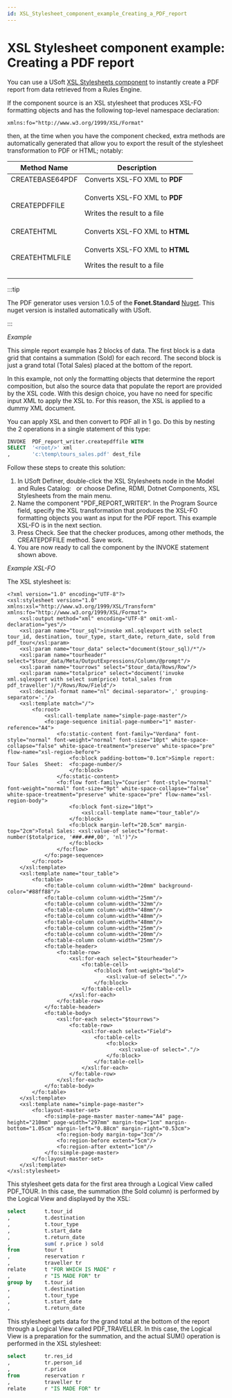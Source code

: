 ```yaml
---
id: XSL_Stylesheet_component_example_Creating_a_PDF_report
---
```


# XSL Stylesheet component example: Creating a PDF report

You can use a USoft [XSL Stylesheets component](/docs/Extensions/DotNet_components/XSL_Stylesheets_components.md) to instantly create a PDF report from data retrieved from a Rules Engine.

If the component source is an XSL stylesheet that produces XSL-FO formatting objects and has the following top-level namespace declaration:

```
xmlns:fo="http://www.w3.org/1999/XSL/Format"
```

then, at the time when you have the component checked, extra methods are automatically generated that allow you to export the result of the stylesheet transformation to PDF or HTML; notably:

|**Method Name**|**Description**|
|--------|--------|
|CREATEBASE64PDF|Converts XSL-FO XML to **PDF**|
|CREATEPDFFILE|<p>Converts XSL-FO XML to **PDF**</p><p>Writes the result to a file</p>|
|CREATEHTML|Converts XSL-FO XML to **HTML**|
|CREATEHTMLFILE|<p>Converts XSL-FO XML to **HTML**</p><p>Writes the result to a file</p>|




:::tip

The PDF generator uses version 1.0.5 of the **Fonet.Standard** [Nuget](/docs/Extensions/DotNet_components/Nugets.md). This nuget version is installed automatically with USoft.

:::

*Example*

This simple report example has 2 blocks of data. The first block is a data grid that contains a summation (Sold) for each record. The second block is just a grand total (Total Sales) placed at the bottom of the report.

In this example, not only the formatting objects that determine the report composition, but also the source data that populate the report are provided by the XSL code. With this design choice, you have no need for specific input XML to apply the XSL to. For this reason, the XSL is applied to a dummy <root/> XML document.

You can apply XSL and then convert to PDF all in 1 go. Do this by nesting the 2 operations in a single statement of this type:

```sql
INVOKE  PDF_report_writer.createpdffile WITH
SELECT 	'<root/>' xml
,       'c:\temp\tours_sales.pdf' dest_file
```

Follow these steps to create this solution:

1. In USoft Definer, double-click the XSL Stylesheets node in the Model and Rules Catalog:	 		or choose Define, RDMI, Dotnet Components, XSL Stylesheets from the main menu.	 
2. Name the component "PDF_REPORT_WRITER”. In the Program Source field, specify the XSL transformation that produces the XSL-FO formatting objects you want as input for the PDF report. This example XSL-FO is in the next section.
3. Press Check. See that the checker produces, among other methods, the CREATEPDFFILE method. Save work.
4. You are now ready to call the component by the INVOKE statement shown above.

*Example XSL-FO*

The XSL stylesheet is:

```language-xml
<?xml version="1.0" encoding="UTF-8"?>
<xsl:stylesheet version="1.0" xmlns:xsl="http://www.w3.org/1999/XSL/Transform" xmlns:fo="http://www.w3.org/1999/XSL/Format">
	<xsl:output method="xml" encoding="UTF-8" omit-xml-declaration="yes"/>
	<xsl:param name="tour_sql">invoke xml.sqlexport with select tour_id, destination, tour_type, start_date, return_date, sold from pdf_tour</xsl:param>
	<xsl:param name="tour_data" select="document($tour_sql)/*"/>
	<xsl:param name="tourheader" select="$tour_data/Meta/OutputExpressions/Column/@prompt"/>
	<xsl:param name="tourrows" select="$tour_data/Rows/Row"/>
	<xsl:param name="totalprice" select="document('invoke xml.sqlexport with select sum(price) total_sales from pdf_traveller')/*/Rows/Row/Field"/>
	<xsl:decimal-format name="nl" decimal-separator=',' grouping-separator='.'/>
	<xsl:template match="/">
		<fo:root>
			<xsl:call-template name="simple-page-master"/>
			<fo:page-sequence initial-page-number="1" master-reference="A4">
				<fo:static-content font-family="Verdana" font-style="normal" font-weight="normal" font-size="10pt" white-space-collapse="false" white-space-treatment="preserve" white-space="pre" flow-name="xsl-region-before">
					<fo:block padding-bottom="0.1cm">Simple report: Tour Sales  Sheet:  <fo:page-number/>
					</fo:block>
				</fo:static-content>
				<fo:flow font-family="Courier" font-style="normal" font-weight="normal" font-size="9pt" white-space-collapse="false" white-space-treatment="preserve" white-space="pre" flow-name="xsl-region-body">
					<fo:block font-size="10pt">
						<xsl:call-template name="tour_table"/>
					</fo:block>
					<fo:block margin-left="20.5cm" margin-top="2cm">Total Sales: <xsl:value-of select="format-number($totalprice, '###.###,00', 'nl')"/>
					</fo:block>
				</fo:flow>
			</fo:page-sequence>
		</fo:root>
	</xsl:template>
	<xsl:template name="tour_table">
		<fo:table>
			<fo:table-column column-width="20mm" background-color="#88ff88"/>
			<fo:table-column column-width="25mm"/>
			<fo:table-column column-width="32mm"/>
			<fo:table-column column-width="48mm"/>
			<fo:table-column column-width="48mm"/>
			<fo:table-column column-width="48mm"/>
			<fo:table-column column-width="25mm"/>
			<fo:table-column column-width="20mm"/>
			<fo:table-column column-width="25mm"/>
			<fo:table-header>
				<fo:table-row>
					<xsl:for-each select="$tourheader">
						<fo:table-cell>
							<fo:block font-weight="bold">
								<xsl:value-of select="."/>
							</fo:block>
						</fo:table-cell>
					</xsl:for-each>
				</fo:table-row>
			</fo:table-header>
			<fo:table-body>
				<xsl:for-each select="$tourrows">
					<fo:table-row>
						<xsl:for-each select="Field">
							<fo:table-cell>
								<fo:block>
									<xsl:value-of select="."/>
								</fo:block>
							</fo:table-cell>
						</xsl:for-each>
					</fo:table-row>
				</xsl:for-each>
			</fo:table-body>
		</fo:table>
	</xsl:template>
	<xsl:template name="simple-page-master">
		<fo:layout-master-set>
			<fo:simple-page-master master-name="A4" page-height="210mm" page-width="297mm" margin-top="1cm" margin-bottom="1.05cm" margin-left="0.88cm" margin-right="0.53cm">
				<fo:region-body margin-top="3cm"/>
				<fo:region-before extent="5cm"/>
				<fo:region-after extent="1cm"/>
			</fo:simple-page-master>
		</fo:layout-master-set>
	</xsl:template>
</xsl:stylesheet>
```

This stylesheet gets data for the first area through a Logical View called PDF_TOUR. In this case, the summation (the Sold column) is performed by the Logical View and displayed by the XSL:

```sql
select		t.tour_id
,			t.destination
,			t.tour_type
,			t.start_date
,			t.return_date
,			sum( r.price ) sold
from		tour t
,			reservation r	
,			traveller tr
relate		t "FOR WHICH IS MADE" r
,			r "IS MADE FOR" tr
group by	t.tour_id
,			t.destination
,			t.tour_type
,			t.start_date
,			t.return_date
```

This stylesheet gets data for the grand total at the bottom of the report through a Logical View called PDF_TRAVELLER. In this case, the Logical View is a preparation for the summation, and the actual SUM() operation is performed in the XSL stylesheet:

```sql
select		tr.res_id
,			tr.person_id
,			r.price
from		reservation r
,			traveller tr
relate		r "IS MADE FOR" tr
```

 